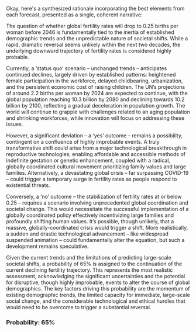 Okay, here's a synthesized rationale incorporating the best elements from each forecast, presented as a single, coherent narrative:

The question of whether global fertility rates will drop to 0.25 births per woman before 2046 is fundamentally tied to the inertia of established demographic trends and the unpredictable nature of societal shifts.  While a rapid, dramatic reversal seems unlikely within the next two decades, the underlying downward trajectory of fertility rates is considered highly probable.

Currently, a ‘status quo’ scenario – unchanged trends – anticipates continued declines, largely driven by established patterns: heightened female participation in the workforce, delayed childbearing, urbanization, and the persistent economic cost of raising children.  The UN’s projections of around 2.2 births per woman by 2024 are expected to continue, with the global population reaching 10.3 billion by 2080 and declining towards 10.2 billion by 2100, reflecting a gradual deceleration in population growth. The world will continue to grapple with challenges related to an aging population and shrinking workforces, while innovation will focus on addressing these issues.

However, a significant deviation – a ‘yes’ outcome – remains a possibility, contingent on a confluence of highly improbable events. A truly transformative shift could arise from a major technological breakthrough in reproductive technologies, enabling affordable and accessible methods of indefinite gestation or genetic enhancement, coupled with a radical, globally coordinated cultural movement prioritizing family values and large families. Alternatively, a devastating global crisis – far surpassing COVID-19 – could trigger a temporary surge in fertility rates as people respond to existential threats.

Conversely, a ‘no’ outcome – the stabilization of fertility rates at or below 0.25 – requires a scenario involving unprecedented global coordination and societal change. This would necessitate the successful implementation of a globally coordinated policy effectively incentivizing large families and profoundly shifting human values.  It’s possible, though unlikely, that a massive, globally-coordinated crisis would trigger a shift.  More realistically, a sudden and drastic technological advancement – like widespread suspended animation – could fundamentally alter the equation, but such a development remains speculative.

Given the current trends and the limitations of predicting large-scale societal shifts, a probability of 65% is assigned to the continuation of the current declining fertility trajectory. This represents the most realistic assessment, acknowledging the significant uncertainties and the potential for disruptive, though highly improbable, events to alter the course of global demographics. The key factors driving this probability are the momentum of existing demographic trends, the limited capacity for immediate, large-scale social change, and the considerable technological and ethical hurdles that would need to be overcome to trigger a substantial reversal.


### Probability: 65%